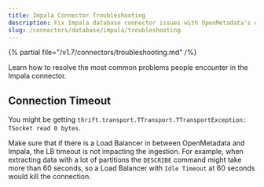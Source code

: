 ```yaml
---
title: Impala Connector Troubleshooting
description: Fix Impala database connector issues with OpenMetadata's comprehensive troubleshooting guide. Get solutions for common errors and configuration problems.
slug: /connectors/database/impala/troubleshooting
---
```


{% partial file="/v1.7/connectors/troubleshooting.md" /%}

Learn how to resolve the most common problems people encounter in the Impala connector.

## Connection Timeout

You might be getting `thrift.transport.TTransport.TTransportException: TSocket read 0 bytes`.

Make sure that if there is a Load Balancer in between OpenMetadata and Impala, the LB timeout
is not impacting the ingestion. For example, when extracting data with a lot of partitions the `DESCRIBE`
command might take more than 60 seconds, so a Load Balancer with `Idle Timeout` at 60 seconds would
kill the connection.
